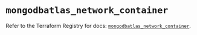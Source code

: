 # `mongodbatlas_network_container`

Refer to the Terraform Registry for docs: [`mongodbatlas_network_container`](https://registry.terraform.io/providers/mongodb/mongodbatlas/1.17.1/docs/resources/network_container).
